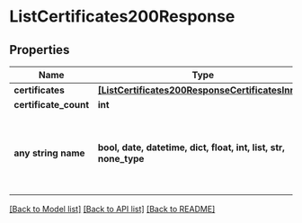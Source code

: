 # ListCertificates200Response


## Properties
Name | Type | Description | Notes
------------ | ------------- | ------------- | -------------
**certificates** | [**[ListCertificates200ResponseCertificatesInner]**](ListCertificates200ResponseCertificatesInner.md) |  | [optional] 
**certificate_count** | **int** |  | [optional] 
**any string name** | **bool, date, datetime, dict, float, int, list, str, none_type** | any string name can be used but the value must be the correct type | [optional]

[[Back to Model list]](../README.md#documentation-for-models) [[Back to API list]](../README.md#documentation-for-api-endpoints) [[Back to README]](../README.md)


